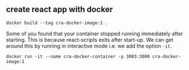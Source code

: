 ## create react app with docker

`docker build --tag cra-docker-image:1 .`

Some of you found that your container stopped running immediately after starting. This is because react-scripts exits after start-up. We can get around this by running in interactive mode i.e. we add the option `-it`.

`docker run -it --name cra-docker-container -p 3003:3000 cra-docker-image:1`
